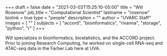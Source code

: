 +++
draft = false
date = "2021-03-03T15:25:10-05:00"
title = "Will Rosenow"
job_title = "Computational Scientist"
lastname = "rosenow"
biolink = true
type = "people"
description = ""
author = "UVARC Staff"
images = [
  ""
]
subjects = [
  "accord",
  "bioinformatics",
  "rivanna",
  "storage",
  "python",
  "r"
]
+++

Will specializes in bioinformatics, biostatistics, and the ACCORD project. Prior to joining Research Computing, he worked on single-cell RNA-seq and ATAC-seq data in the Farber Lab here at UVA. 

